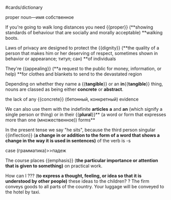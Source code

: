 #cards/dictionary 

proper noun―имя собственное

If you're going to walk long distances you need {{proper}} (**showing standards of behaviour that are socially and morally acceptable) **walking boots.

Laws of privacy are designed to protect the {{dignity}} (**the quality of a person that makes him or her deserving of respect, sometimes shown in behavior or appearance; титул; сан) **of individuals

They're {{appealing}} (**a request to the public for money, information, or help) **for clothes and blankets to send to the devastated region

Depending on whether they name a {{**tangible**}} or an **in**{{**tangible**}} thing, nouns are classed as being either **concrete** or **abstract**.

the lack of any {{concrete}} (бетонный, конкретный) evidence <!--SR:!2023-12-31,3,250-->

We can also use them with the indefinite **articles**  __a__  and  __an__  (which signify a single person or thing) or in their {{**plural**}}** (a word or form that expresses more than one (множественное)) forms**

In the present tense we say "he sits", because the third person singular {{inflection}} (**a change in or addition to the form of a word that shows a change in the way it is used in sentences)** of the verb is -s

case (грамматика)>>падеж

The course places {{emphasis}} (**the particular importance or attention that is given to something)** on practical work.

How can I ??? (**to express a thought, feeling, or idea so that it is understood by other people)** these ideas to the children?
?
The firm conveys goods to all parts of the country.
Your luggage will be conveyed to the hotel by taxi.